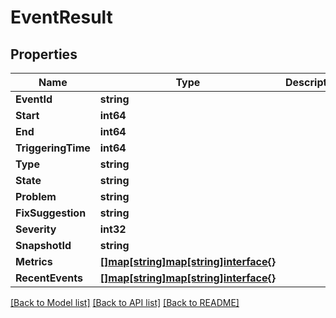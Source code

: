 # EventResult

## Properties

Name | Type | Description | Notes
------------ | ------------- | ------------- | -------------
**EventId** | **string** |  | [optional] 
**Start** | **int64** |  | [optional] 
**End** | **int64** |  | [optional] 
**TriggeringTime** | **int64** |  | [optional] 
**Type** | **string** |  | [optional] 
**State** | **string** |  | [optional] 
**Problem** | **string** |  | [optional] 
**FixSuggestion** | **string** |  | [optional] 
**Severity** | **int32** |  | [optional] 
**SnapshotId** | **string** |  | [optional] 
**Metrics** | [**[]map[string]map[string]interface{}**](map.md) |  | [optional] 
**RecentEvents** | [**[]map[string]map[string]interface{}**](map.md) |  | [optional] 

[[Back to Model list]](../README.md#documentation-for-models) [[Back to API list]](../README.md#documentation-for-api-endpoints) [[Back to README]](../README.md)


